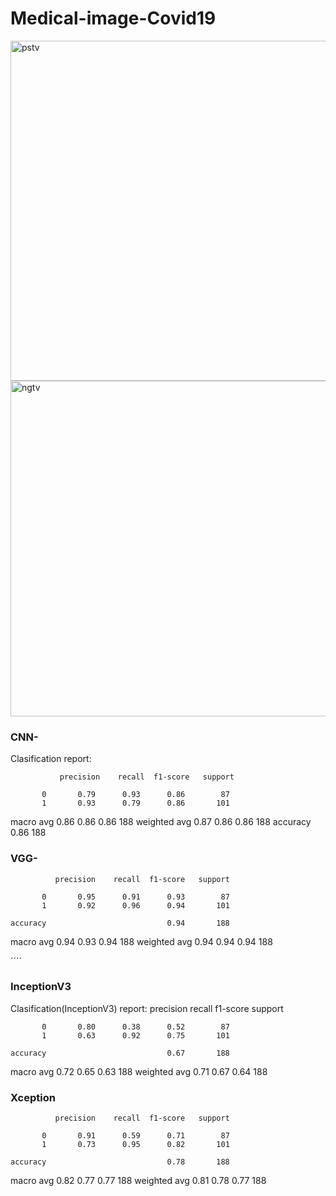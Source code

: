 # Medical-image-Covid19

<img width="544" alt="pstv" src="https://user-images.githubusercontent.com/55817519/157409471-78a09111-0ce5-4b48-adc8-cba1a0277b64.png"> 
<img width="537" alt="ngtv" src="https://user-images.githubusercontent.com/55817519/157409483-6aa69167-d8e2-464d-a12a-c726038f46fb.png">



### CNN-


Clasification report:

               precision    recall  f1-score   support

           0       0.79      0.93      0.86        87
           1       0.93      0.79      0.86       101
   macro avg       0.86      0.86      0.86       188
weighted avg       0.87      0.86      0.86       188
    accuracy                           0.86       188



### VGG-

              precision    recall  f1-score   support

           0       0.95      0.91      0.93        87
           1       0.92      0.96      0.94       101

    accuracy                           0.94       188
   macro avg       0.94      0.93      0.94       188
weighted avg       0.94      0.94      0.94       188




´´´´
### InceptionV3

Clasification(InceptionV3) report:
               precision    recall  f1-score   support

           0       0.80      0.38      0.52        87
           1       0.63      0.92      0.75       101

    accuracy                           0.67       188
   macro avg       0.72      0.65      0.63       188
weighted avg       0.71      0.67      0.64       188



### Xception

              precision    recall  f1-score   support

           0       0.91      0.59      0.71        87
           1       0.73      0.95      0.82       101

    accuracy                           0.78       188
   macro avg       0.82      0.77      0.77       188
weighted avg       0.81      0.78      0.77       188



